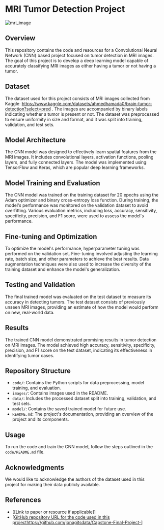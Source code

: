 # MRI Tumor Detection Project

![mri_image](https://github.com/jonagitsdata/Capstone-Final-Project-/assets/104871382/12fd121e-9602-49ec-8aa7-541cb5cc4596)


## Overview
This repository contains the code and resources for a Convolutional Neural Network (CNN) based project focused on tumor detection in MRI images. The goal of this project is to develop a deep learning model capable of accurately classifying MRI images as either having a tumor or not having a tumor.

## Dataset
The dataset used for this project consists of MRI images collected from Kaggle: https://www.kaggle.com/datasets/ahmedhamada0/brain-tumor-detection?select=pred . The images are accompanied by binary labels indicating whether a tumor is present or not. The dataset was preprocessed to ensure uniformity in size and format, and it was split into training, validation, and test sets.

## Model Architecture
The CNN model was designed to effectively learn spatial features from the MRI images. It includes convolutional layers, activation functions, pooling layers, and fully connected layers. The model was implemented using TensorFlow and Keras, which are popular deep learning frameworks.

## Model Training and Evaluation
The CNN model was trained on the training dataset for 20 epochs using the Adam optimizer and binary cross-entropy loss function. During training, the model's performance was monitored on the validation dataset to avoid overfitting. Various evaluation metrics, including loss, accuracy, sensitivity, specificity, precision, and F1 score, were used to assess the model's performance.

## Fine-tuning and Optimization
To optimize the model's performance, hyperparameter tuning was performed on the validation set. Fine-tuning involved adjusting the learning rate, batch size, and other parameters to achieve the best results. Data augmentation techniques were also used to increase the diversity of the training dataset and enhance the model's generalization.

## Testing and Validation
The final trained model was evaluated on the test dataset to measure its accuracy in detecting tumors. The test dataset consists of previously unseen MRI images, providing an estimate of how the model would perform on new, real-world data.

## Results
The trained CNN model demonstrated promising results in tumor detection on MRI images. The model achieved high accuracy, sensitivity, specificity, precision, and F1 score on the test dataset, indicating its effectiveness in identifying tumor cases.

## Repository Structure
- `code/`: Contains the Python scripts for data preprocessing, model training, and evaluation.
- `images/`: Contains images used in the README.
- `data/`: Includes the processed dataset split into training, validation, and test sets.
- `model/`: Contains the saved trained model for future use.
- `README.md`: The project's documentation, providing an overview of the project and its components.

## Usage
To run the code and train the CNN model, follow the steps outlined in the `code/README.md` file.

## Acknowledgments
We would like to acknowledge the authors of the dataset used in this project for making their data publicly available.

## References
- [[Link to paper or resource if applicable]]
- [[GitHub repository URL for the code used in this project](https://github.com/jonagitsdata/Capstone-Final-Project-)https://github.com/jonagitsdata/Capstone-Final-Project-]
